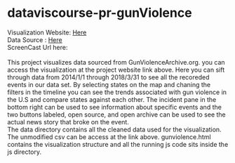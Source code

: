 # dataviscourse-pr-gunViolence

Visualization Website: <a href="https://illex.github.io/dataviscourse-pr-gunViolence/gunviolence.html"> Here</a>
<br>
Data Source : <a href="https://github.com/jamesqo/gun-violence-data"> Here</a>
<br>
ScreenCast Url here:
<br>
<br>
This project visualizes data sourced from GunViolenceArchive.org. you can access the visualization at the project website link above.
Here you can sift through data from 2014/1/1 through 2018/3/31 to see all the recoreded events in our data set.
By selecting states on the map and chaning the filters in the timeline you can see the trends associated 
with gun violence in the U.S and compare states against each other.  The incident pane in the bottom right
can be used to see information about specific events and the two buttons labeled, open source, and open archive
can be used to see the actual news story that broke on the event.
<br>
The data directory contains all the cleaned data used for the visualization. The unmodified csv can be access at the link above.
gunviolence.html contains the visualization structure and all the running js code sits inside the js directory.
